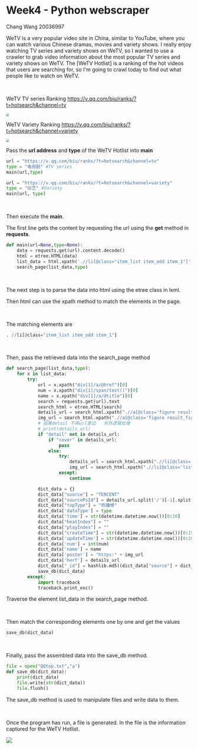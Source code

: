 # Week4 - Python webscraper

Chang Wang 20036997
<br />

WeTV is a very popular video site in China, similar to YouTube, where you can watch various Chinese dramas, movies and variety shows. I really enjoy watching TV series and variety shows on WeTV, so I wanted to use a crawler to grab video information about the most popular TV series and variety shows on WeTV. The [WeTV Hotlist] is a ranking of the hot videos that users are searching for, so I'm going to crawl today to find out what people like to watch on WeTV.

<br />

WeTV TV series Ranking
https://v.qq.com/biu/ranks/?t=hotsearch&channel=tv 

<img src="https://static.wixstatic.com/media/27541e_2152ad2683a7414090a5c8a507a994ad~mv2.jpg/v1/fill/w_1480,h_1767,al_c,q_90,usm_0.66_1.00_0.01/27541e_2152ad2683a7414090a5c8a507a994ad~mv2.webp" style="zoom: 50%;" />

<br />

WeTV Variety Ranking
https://v.qq.com/biu/ranks/?t=hotsearch&channel=variety 

<img src="https://static.wixstatic.com/media/27541e_9d7f51bca33540039a85e3cb612727bb~mv2.jpg/v1/fill/w_1480,h_1764,al_c,q_90,usm_0.66_1.00_0.01/27541e_9d7f51bca33540039a85e3cb612727bb~mv2.webp" style="zoom: 50%;" />

<br />

Pass the **url address** and **type** of the WeTV Hotlist into **main**

```python
url = "https://v.qq.com/biu/ranks/?t=hotsearch&channel=tv"
type = "电视剧" #TV series
main(url,type)

url = "https://v.qq.com/biu/ranks/?t=hotsearch&channel=variety"
type = "综艺" #Variety
main(url, type)
```

<br />

Then execute the **main**.

The first line gets the content by requesting the url using the **get** method in **requests**.

```python
def main(url=None,type=None):
    data = requests.get(url).content.decode()
    html = etree.HTML(data)
    list_data = html.xpath('.//li[@class="item_list item_odd item_1"]')
    search_page(list_data,type)
```

<br />

The next step is to parse the data into html using the etree class in lxml.

Then html can use the xpath method to match the elements in the page.

<br />

The matching elements are

```python
. //li[@class="item_list item_odd item_1"]
```

<br />

Then, pass the retrieved data into the search_page method

```python
def search_page(list_data,type):
    for x in list_data:
        try:
            url = x.xpath("div[1]/a/@href")[0]
            num = x.xpath("div[1]/span/text()")[0]
            name = x.xpath("div[1]/a/@title")[0]
            search = requests.get(url).text
            search_html = etree.HTML(search)
            details_url = search_html.xpath(".//a[@class='figure result_figure']/@href")[0]
            img_url = search_html.xpath(".//a[@class='figure result_figure']/img/@src")[0]
            # 如果detail 不再url里边   另外逻辑处理
            # print(details_url)
            if "detail" not in details_url:
                if "cover" in details_url:
                    pass
                else:
                    try:
                        details_url = search_html.xpath(".//li[@class='list_item']/a/@href")[0]
                        img_url = search_html.xpath(".//li[@class='list_item']/a/img/@src")[0]
                    except:
                        continue

            dict_data = {}
            dict_data["source"] = "TENCENT"
            dict_data["sourcePsId"] = details_url.split('/')[-1].split(".")[0] + "_TENCENT"
            dict_data["topType"] = "热播榜"
            dict_data['dataType'] = type
            dict_data['time'] = str(datetime.datetime.now())[0:10]
            dict_data["heatIndex"] = ""
            dict_data["playIndex"] = ""
            dict_data["createTime"] = str(datetime.datetime.now())[0:19]
            dict_data['updateTime'] = str(datetime.datetime.now())[0:19]
            dict_data['num'] = int(num)
            dict_data['name'] = name
            dict_data['poster'] = "https:" + img_url
            dict_data['herf'] = details_url
            dict_data["_id"] = hashlib.md5((dict_data["source"] + dict_data["topType"] + dict_data['name'] + dict_data['time']).encode()).hexdigest()
            save_db(dict_data)
        except:
            import traceback
            traceback.print_exc()
```

Traverse the element list_data in the search_page method.

<br />

Then match the corresponding elements one by one and get the values

```python
save_db(dict_data)
```

<br />

Finally, pass the assembled data into the save_db method.

```python
file = open("QQtop.txt","a")
def save_db(dict_data):
    print(dict_data)
    file.write(str(dict_data))
    file.flush()
```

The save_db method is used to manipulate files and write data to them.

<br />

Once the program has run, a file is generated. In the file is the information captured for the WeTV Hotlist.

![](https://static.wixstatic.com/media/27541e_ab37a6414c184a17a6b367cb899fb7a1~mv2.png/v1/fill/w_1480,h_872,al_c,q_90,usm_0.66_1.00_0.01/27541e_ab37a6414c184a17a6b367cb899fb7a1~mv2.webp)

